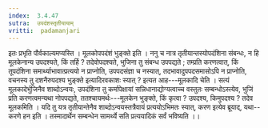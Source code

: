 ```yaml
---
index:  3.4.47
sutra:  उपदंशस्तृतीयायाम्
vritti:  padamanjari
---
```


इतः प्रभृति पौर्वकाल्यमप्यस्ति । मूलकोपपदंशं भुङ्क्ते इति । ननु च नात्र तृतीयान्तस्योपदंशिना संबन्धः, न हि मूलकेनान्य उपदश्यते, किं तर्हि ? तदेवोपदश्यते, भुजिना तु संबन्ध उपपद्यते ; तम्प्रति करणत्वात्, किं तूपदंशिना समार्थ्याभावात्प्रत्ययो न प्राप्नोति, उपपदसंज्ञा च नस्यात्, तदभावादुपपदसमासोऽपि न प्राप्नोति, वचनस्य तु दशनैरुपदश्य भुङ्क्ते इत्यादिरवकाशः स्यात् ? इत्यत आह---मूलकादि चेति । सत्यं मूलकादेर्भुजिनैव शाब्दोऽन्वयः, उपदंशिना तु कर्मापेक्षायां सन्निधानाद्योग्यत्वाच्च वस्तुतः सम्बन्धोऽस्त्येव, भुजिं प्रति करणत्वमन्यथा नोपपद्यते, ततश्चायमर्थः---मूलकेन भुङ्क्ते, किं कृत्वा ? उपदश्य, किमुपदश्य ? तदेव मूलकमिति । यदि तु यत्र तृतीयान्तेनैव शाब्दोऽन्वयस्तत्रैवायं प्रत्ययोऽभिमतः स्यात्, करण इत्येव ब्रूयाद्, यथा--करणे हन इति । तस्मादार्थेन सम्बन्धेन सामर्थ्ये सति प्रत्ययादिकं सर्वं भविष्यति ।।
